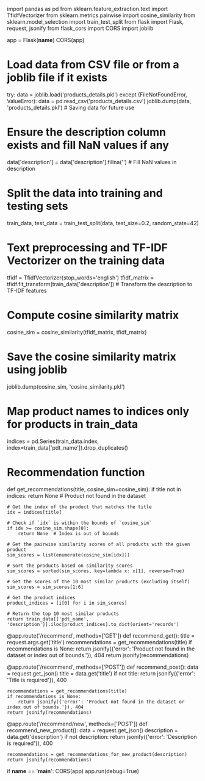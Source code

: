 import pandas as pd
from sklearn.feature_extraction.text import TfidfVectorizer
from sklearn.metrics.pairwise import cosine_similarity
from sklearn.model_selection import train_test_split
from flask import Flask, request, jsonify
from flask_cors import CORS
import joblib

app = Flask(**name**)
CORS(app)

# Load data from CSV file or from a joblib file if it exists

try:
data = joblib.load('products_details.pkl')
except (FileNotFoundError, ValueError):
data = pd.read_csv('products_details.csv')
joblib.dump(data, 'products_details.pkl') # Saving data for future use

# Ensure the description column exists and fill NaN values if any

data['description'] = data['description'].fillna('') # Fill NaN values in description

# Split the data into training and testing sets

train_data, test_data = train_test_split(data, test_size=0.2, random_state=42)

# Text preprocessing and TF-IDF Vectorizer on the training data

tfidf = TfidfVectorizer(stop_words='english')
tfidf_matrix = tfidf.fit_transform(train_data['description']) # Transform the description to TF-IDF features

# Compute cosine similarity matrix

cosine_sim = cosine_similarity(tfidf_matrix, tfidf_matrix)

# Save the cosine similarity matrix using joblib

joblib.dump(cosine_sim, 'cosine_similarity.pkl')

# Map product names to indices only for products in train_data

indices = pd.Series(train_data.index, index=train_data['pdt_name']).drop_duplicates()

# Recommendation function

def get_recommendations(title, cosine_sim=cosine_sim):
if title not in indices:
return None # Product not found in the dataset

    # Get the index of the product that matches the title
    idx = indices[title]

    # Check if `idx` is within the bounds of `cosine_sim`
    if idx >= cosine_sim.shape[0]:
        return None  # Index is out of bounds

    # Get the pairwise similarity scores of all products with the given product
    sim_scores = list(enumerate(cosine_sim[idx]))

    # Sort the products based on similarity scores
    sim_scores = sorted(sim_scores, key=lambda x: x[1], reverse=True)

    # Get the scores of the 10 most similar products (excluding itself)
    sim_scores = sim_scores[1:6]

    # Get the product indices
    product_indices = [i[0] for i in sim_scores]

    # Return the top 10 most similar products
    return train_data[['pdt_name', 'description']].iloc[product_indices].to_dict(orient='records')

@app.route('/recommend', methods=['GET'])
def recommend_get():
title = request.args.get('title')
recommendations = get_recommendations(title)
if recommendations is None:
return jsonify({'error': 'Product not found in the dataset or index out of bounds.'}), 404
return jsonify(recommendations)

@app.route('/recommend', methods=['POST'])
def recommend_post():
data = request.get_json()
title = data.get('title')
if not title:
return jsonify({'error': 'Title is required'}), 400

    recommendations = get_recommendations(title)
    if recommendations is None:
        return jsonify({'error': 'Product not found in the dataset or index out of bounds.'}), 404
    return jsonify(recommendations)

@app.route('/recommend/new', methods=['POST'])
def recommend_new_product():
data = request.get_json()
description = data.get('description')
if not description:
return jsonify({'error': 'Description is required'}), 400

    recommendations = get_recommendations_for_new_product(description)
    return jsonify(recommendations)

if **name** == '**main**':
CORS(app)
app.run(debug=True)
